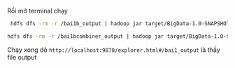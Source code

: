 
Rồi mở terminal chạy

```bash
 hdfs dfs -rm -r /bai1b_output | hadoop jar target/BigData-1.0-SNAPSHOT.jar com.bigdata.BaiTapMapreduce.Bai1.Bai1a /bai1 /bai1b_output
```

```bash
hdfs dfs -rm -r /bai1bcombiner_output | hadoop jar target/BigData-1.0-SNAPSHOT.jar com.bigdata.BaiTapMapreduce.Bai1.Bai1bCombiner /bai1 /bai1bcombiner_output;
```



Chạy xong dô `http://localhost:9870/explorer.html#/bai1_output` là thấy file output
